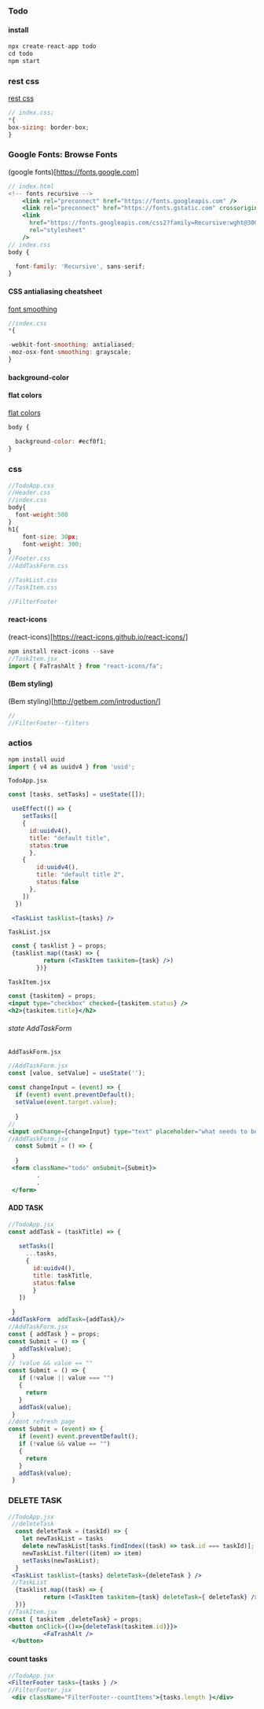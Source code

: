 ### Todo

#### install

```jsx
npx create-react-app todo
cd todo
npm start
```

### rest css

[rest css](https://meyerweb.com/eric/tools/css/reset/)

```jsx
// index.css;
*{
box-sizing: border-box;
}
```

### Google Fonts: Browse Fonts

(google fonts)[https://fonts.google.com]

```jsx
// index.html
<!-- fonts recursive -->
    <link rel="preconnect" href="https://fonts.googleapis.com" />
    <link rel="preconnect" href="https://fonts.gstatic.com" crossorigin />
    <link
      href="https://fonts.googleapis.com/css2?family=Recursive:wght@300;500;700&display=swap"
      rel="stylesheet"
    />
// index.css
body {

  font-family: 'Recursive', sans-serif;
}
```

#### CSS antialiasing cheatsheet
[font smoothing](https://devhints.io/css-antialias)
```jsx
//index.css
*{

-webkit-font-smoothing: antialiased;
-moz-osx-font-smoothing: grayscale;
}
```
#### background-color
#### flat colors
[flat colors](https://flatuicolors.com/palette/defo)
```jsx
body {
	
  background-color: #ecf0f1;
}
```

### css
```jsx
//TodoApp.css
//Header.css
//index.css
body{
  font-weight:500
}
h1{
	font-size: 30px;
	font-weight: 300;
}
//Footer.css
//AddTaskForm.css

//TaskList.css
//TaskItem.css

//FilterFooter
```

#### react-icons
(react-icons)[https://react-icons.github.io/react-icons/]
```jsx
npm install react-icons --save
//TaskItem.jsx
import { FaTrashAlt } from "react-icons/fa";
```

#### (Bem styling)
(Bem styling)[http://getbem.com/introduction/]
```jsx
//
//FilterFooter--filters
```

### actios
```jsx
npm install uuid
import { v4 as uuidv4 } from 'uuid';
```
`TodoApp.jsx`
```jsx
const [tasks, setTasks] = useState([]);

 useEffect(() => {
    setTasks([
    {
      id:uuidv4(),
      title: "default title",
      status:true
      },
    {
        id:uuidv4(),
        title: "default title 2",
        status:false
      },
    ])
  })

 <TaskList tasklist={tasks} />
```

`TaskList.jsx`
```jsx
 const { tasklist } = props;
 {tasklist.map((task) => {
          return (<TaskItem taskitem={task} />)
        })}
```
`TaskItem.jsx`

```jsx
const {taskitem} = props;
<input type="checkbox" checked={taskitem.status} />
<h2>{taskitem.title}</h2>
```

###### state AddTaskForm
`AddTaskForm.jsx`
```jsx
//AddTaskForm.jsx
const [value, setValue] = useState('');
 
const changeInput = (event) => {
  if (event) event.preventDefault();
  setValue(event.target.value);
    
  }
//
<input onChange={changeInput} type="text" placeholder="what needs to be done?" />
//AddTaskForm.jsx
  const Submit = () => {
    
  }
 <form className="todo" onSubmit={Submit}>
        .
        .
 </form>
 ```
 #### ADD TASK
 ```jsx
//TodoApp.jsx
 const addTask = (taskTitle) => {
    
    setTasks([
      ...tasks,
      {
        id:uuidv4(),
        title: taskTitle,
        status:false
        }
    ])
    
  }
 <AddTaskForm  addTask={addTask}/>
 //AddTaskForm.jsx
const { addTask } = props;
const Submit = () => {
    addTask(value);
  }
// !value && value == ""
const Submit = () => {
    if (!value || value === "")
    {
      return
    }
    addTask(value);
  }
//dont refresh page
 const Submit = (event) => {
    if (event) event.preventDefault();
    if (!value && value == "")
    {
      return
    }
    addTask(value);
  }
```
### DELETE TASK
```jsx
//TodoApp.jsx
 //deleteTask
  const deleteTask = (taskId) => {
    let newTaskList = tasks
    delete newTaskList[tasks.findIndex((task) => task.id === taskId)]; 
    newTaskList.filter((item) => item)
    setTasks(newTaskList);
  }
 <TaskList tasklist={tasks} deleteTask={deleteTask } />
 //TaskList
  {tasklist.map((task) => {
          return (<TaskItem taskitem={task} deleteTask={ deleteTask} />)
  })}
//TaskItem.jsx
const { taskitem ,deleteTask} = props;
<button onClick={()=>{deleteTask(taskitem.id)}}>
          <FaTrashAlt />
 </button>
```

#### count tasks
```jsx
//TodoApp.jsx
<FilterFooter tasks={tasks } />
//FilterFooter.jsx
 <div className="FilterFooter--countItems">{tasks.length }</div>
```
